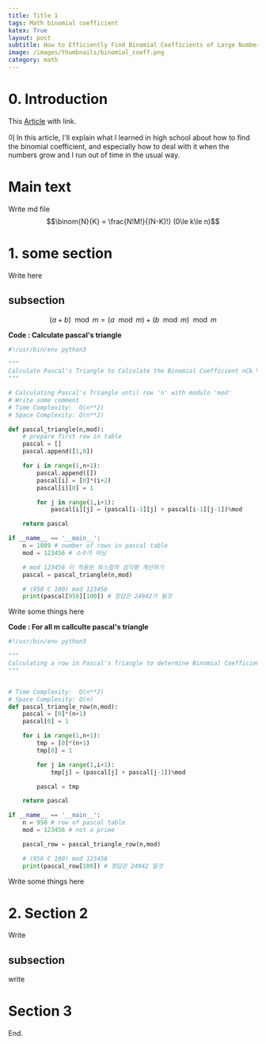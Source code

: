 ```yaml
---
title: Title 1
tags: Math binomial coefficient
katex: True
layout: post
subtitle: How to Efficiently Find Binomial Coefficients of Large Numbers
image: /images/thumbnails/binomial_coeff.png
category: math
---
```


# 0. Introduction

This [Article](https://fishi.devtail.io/weblog/2015/06/25/computing-large-binomial-coefficients-modulo-prime-non-prime/) with link.

이 In this article, I'll explain what I learned in high school about how to find the binomial coefficient, and especially how to deal with it when the numbers grow and I run out of time in the usual way.

# Main text

Write md file $$\binom{N}{K} = \frac{N!M!}{(N-K)!} (0\le k\le n)$$ 


# 1. some section

Write here

## subsection

$$(a+b)\mod m = (a\mod m) + (b\mod m)\mod m$$ 

**Code : Calculate pascal's triangle**

```python
#!/usr/bin/env python3

"""
Calculate Pascal's Triangle to Calculate the Binomial Coefficient nCk % m
"""

# Calculating Pascal's Triangle until row 'n' with modulo 'mod'
# Write some comment
# Time Complexity:	O(n**2)
# Space Complexity:	O(n**2)

def pascal_triangle(n,mod):
    # prepare first row in table
    pascal = []
    pascal.append([1,0])

    for i in range(1,n+1):
        pascal.append([])
        pascal[i] = [0]*(i+2)
        pascal[i][0] = 1

        for j in range(1,i+1):
            pascal[i][j] = (pascal[i-1][j] + pascal[i-1][j-1])%mod

    return pascal

if __name__ == '__main__':
    n = 1009 # number of rows in pascal table
    mod = 123456 # 소수가 아님

    # mod 123456 이 적용된 파스칼의 삼각형 계산하기
    pascal = pascal_triangle(n,mod)

    # (950 C 100) mod 123456
    print(pascal[950][100]) # 정답은 24942가 될것
```

Write some things here

**Code : For all m callculte pascal's triangle**

```python
#!/usr/bin/env python3

"""
Calculating a row in Pascal's Triangle to determine Binomial Coefficients
"""


# Time Complexity:	O(n**2)
# Space Complexity:	O(n)
def pascal_triangle_row(n,mod):
    pascal = [0]*(n+1)
    pascal[0] = 1

    for i in range(1,n+1):
        tmp = [0]*(n+1)
        tmp[0] = 1

        for j in range(1,i+1):
            tmp[j] = (pascal[j] + pascal[j-1])%mod

        pascal = tmp

    return pascal

if __name__ == '__main__':
    n = 950 # row of pascal table
    mod = 123456 # not a prime

    pascal_row = pascal_triangle_row(n,mod)

    # (950 C 100) mod 123456
    print(pascal_row[100]) # 정답은 24942 일것
```

Write some things here

# 2. Section 2

Write

## subsection

write

# Section 3

End.
